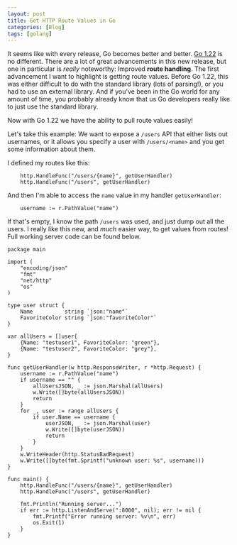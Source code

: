 ```yaml
---
layout: post
title: Get HTTP Route Values in Go
categories: [Blog]
tags: [golang]
---
```


It seems like with every release, Go becomes better and better. [Go 1.22](https://tip.golang.org/doc/go1.22) is no different. There are a lot of great advancements in this new release, but one in particular is _really_ noteworthy: Improved **route handling**. The first advancement I want to highlight is getting route values. Before Go 1.22, this was either difficult to do with the standard library (lots of parsing!), or you had to use an external library. And if you've been in the Go world for any amount of time, you probably already know that us Go developers really like to just use the standard library.

Now with Go 1.22 we have the ability to pull route values easily!

Let's take this example: We want to expose a `/users` API that either lists out usernames, or it allows you specify a user with `/users/<name>` and you get some information about them.

I defined my routes like this:

```golang
	http.HandleFunc("/users/{name}", getUserHandler)
	http.HandleFunc("/users", getUserHandler)
```

And then I'm able to access the `name` value in my handler `getUserHandler`:

```golang
	username := r.PathValue("name")
```

If that's empty, I know the path `/users` was used, and just dump out all the users. I really like this new, and _much_ easier way, to get values from routes! Full working server code can be found below.

```golang
package main

import (
	"encoding/json"
	"fmt"
	"net/http"
	"os"
)

type user struct {
	Name          string `json:"name"`
	FavoriteColor string `json:"favoriteColor"`
}

var allUsers = []user{
	{Name: "testuser1", FavoriteColor: "green"},
	{Name: "testuser2", FavoriteColor: "grey"},
}

func getUserHandler(w http.ResponseWriter, r *http.Request) {
	username := r.PathValue("name")
	if username == "" {
		allUsersJSON, _ := json.Marshal(allUsers)
		w.Write([]byte(allUsersJSON))
		return
	}
	for _, user := range allUsers {
		if user.Name == username {
			userJSON, _ := json.Marshal(user)
			w.Write([]byte(userJSON))
			return
		}
	}
	w.WriteHeader(http.StatusBadRequest)
	w.Write([]byte(fmt.Sprintf("unknown user: %s", username)))
}

func main() {
	http.HandleFunc("/users/{name}", getUserHandler)
	http.HandleFunc("/users", getUserHandler)

	fmt.Println("Running server...")
	if err := http.ListenAndServe(":8000", nil); err != nil {
		fmt.Printf("Error running server: %v\n", err)
		os.Exit(1)
	}
}
```

